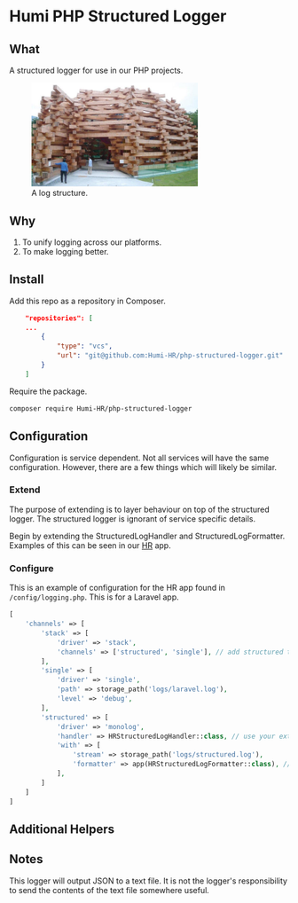 # Humi PHP Structured Logger

## What

A structured logger for use in our PHP projects.

<figure>
    <img width="300" src="structured-logger.jpg"
         alt="log structure">
    <figcaption>A log structure.</figcaption>
</figure>

## Why

1. To unify logging across our platforms.
1. To make logging better.

## Install

Add this repo as a repository in Composer.

```json
    "repositories": [
    ...
        {
            "type": "vcs",
            "url": "git@github.com:Humi-HR/php-structured-logger.git"
        }
    ]
```

Require the package.

```bash
composer require Humi-HR/php-structured-logger
```

## Configuration

Configuration is service dependent. Not all services will have the same configuration. However, there are a few things which will likely be similar.

### Extend

The purpose of extending is to layer behaviour on top of the structured logger. The structured logger is ignorant of service specific details.

Begin by extending the StructuredLogHandler and StructuredLogFormatter. Examples of this can be seen in our [HR](https://github.com/Humi-HR/application) app.

### Configure

This is an example of configuration for the HR app found in `/config/logging.php`. This is for a Laravel app.

```php
[
    'channels' => [
        'stack' => [
            'driver' => 'stack',
            'channels' => ['structured', 'single'], // add structured to stack
        ],
        'single' => [
            'driver' => 'single',
            'path' => storage_path('logs/laravel.log'),
            'level' => 'debug',
        ],
        'structured' => [
            'driver' => 'monolog',
            'handler' => HRStructuredLogHandler::class, // use your extended handler
            'with' => [
                'stream' => storage_path('logs/structured.log'),
                'formatter' => app(HRStructuredLogFormatter::class), // use your extended formatter
            ],
        ]
    ]
]
```

## Additional Helpers

## Notes

This logger will output JSON to a text file. It is not the logger's responsibility to send the contents of the text file somewhere useful.
